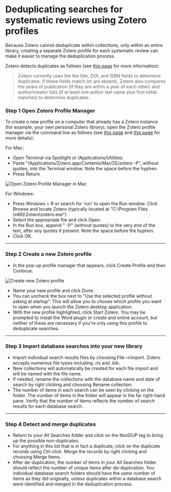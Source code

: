 # Deduplicating searches for systematic reviews using Zotero profiles

Because Zotero cannot deduplicate within collections, only within an entire library, creating a separate Zotero profile for each systematic review can make it easier to manage the deduplication process. 

Zotero detects duplicates as follows (see [this page](https://www.zotero.org/support/duplicate_detection) for more information):

> Zotero currently uses the the title, DOI, and ISBN fields to determine duplicates. If these fields match (or are absent), Zotero also compares the years of publication (if they are within a year of each other) and author/creator lists (if at least one author last name plus first initial matches) to determine duplicates.

### Step 1 Open Zotero Profile Manager
To create a new profile on a computer that already has a Zotero instance (for example, your own personal Zotero library), open the Zotero profile manager via the command line as follows (see [this page](https://www.zotero.org/support/kb/multiple_profiles) and [this page](https://www.zotero.org/support/debug_output#real-time_debug_output) for more details):

For Mac:
* Open Terminal via Spotlight or /Applications/Utilities.
* Paste "/Applications/Zotero.app/Contents/MacOS/zotero -P", without quotes, into the Terminal window. Note the space before the hyphen.
* Press Return

![Open Zotero Profile Manager in Mac](https://rootsandberries.github.io/systrev/terminal_zotero.png)

For Windows:
* Press Windows + R or search for 'run' to open the Run window. Click Browse and locate Zotero (typically located at "C:\Program Files (x86)\Zotero\zotero.exe")
* Select the appropriate file and click Open.
* In the Run box, append " -P" (without quotes) to the very end of the text, after any quotes if present. Note the space before the hyphen.
* Click OK.

---

### Step 2 Create a new Zotero profile
* In the pop-up profile manager that appears, click Create Profile and then Continue.

![Create new Zotero profile](https://rootsandberries.github.io/systrev/zotero_profile.png)

* Name your new profile and click Done.
* You can uncheck the box next to "Use the selected profile without asking at startup". This will allow you to choose which profile you want to open when you launch the Zotero desktop application. 
* With the new profile highlighted, click Start Zotero. You may be prompted to install the Word plugin or create and online account, but neither of these are necessary if you're only using this profile to deduplicate searches. 

---

### Step 3 Import database searches into your new library

* Import individual search results files by choosing File-->Import. Zotero accepts numerous file types including .ris and .bib.
* New collections will automatically be created for each file import and will be named with the file name. 
* If needed, rename the collections with the database name and date of search by right clicking and choosing Rename collection.
* The number of items in each search can be seen by clicking on the folder. The number of items in the folder will appear in the far right-hand pane. Verify that the number of items reflects the number of search results for each database search.

---

### Step 4 Detect and merge duplicates

* Return to your All Searches folder and click on the NonDUP tag to bring up the possible non-duplicates.
* For anything in this list that is in fact a duplicate, click on the duplicate records using Ctrl click. Merge the records by right clicking and choosing Merge Items.
* After de-duplication, the number of items in your All Searches folder should reflect the number of unique items after de-duplication. You individual database search folders should have the same number of items as they did originally, unless duplicates within a database search were identified and merged in the deduplication process.



